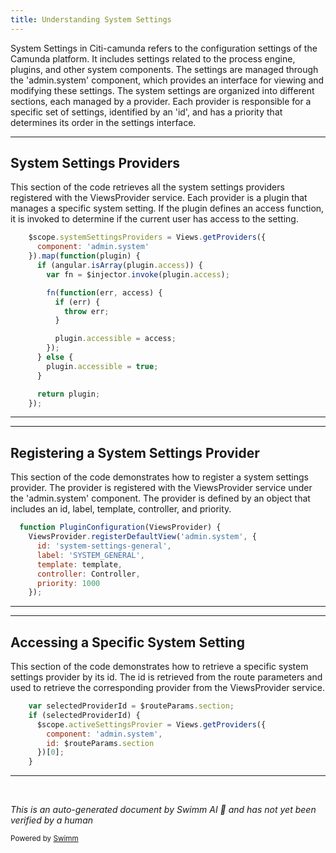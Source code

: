 ```yaml
---
title: Understanding System Settings
---
```

System Settings in Citi-camunda refers to the configuration settings of the Camunda platform. It includes settings related to the process engine, plugins, and other system components. The settings are managed through the 'admin.system' component, which provides an interface for viewing and modifying these settings. The system settings are organized into different sections, each managed by a provider. Each provider is responsible for a specific set of settings, identified by an 'id', and has a priority that determines its order in the settings interface.

<SwmSnippet path="/webapps/frontend/ui/admin/client/scripts/pages/system.js" line="54">

---

## System Settings Providers

This section of the code retrieves all the system settings providers registered with the ViewsProvider service. Each provider is a plugin that manages a specific system setting. If the plugin defines an access function, it is invoked to determine if the current user has access to the setting.

```javascript
    $scope.systemSettingsProviders = Views.getProviders({
      component: 'admin.system'
    }).map(function(plugin) {
      if (angular.isArray(plugin.access)) {
        var fn = $injector.invoke(plugin.access);

        fn(function(err, access) {
          if (err) {
            throw err;
          }

          plugin.accessible = access;
        });
      } else {
        plugin.accessible = true;
      }

      return plugin;
    });
```

---

</SwmSnippet>

<SwmSnippet path="/webapps/frontend/ui/admin/client/scripts/pages/systemSettingsGeneral.js" line="32">

---

## Registering a System Settings Provider

This section of the code demonstrates how to register a system settings provider. The provider is registered with the ViewsProvider service under the 'admin.system' component. The provider is defined by an object that includes an id, label, template, controller, and priority.

```javascript
  function PluginConfiguration(ViewsProvider) {
    ViewsProvider.registerDefaultView('admin.system', {
      id: 'system-settings-general',
      label: 'SYSTEM_GENERAL',
      template: template,
      controller: Controller,
      priority: 1000
    });
```

---

</SwmSnippet>

<SwmSnippet path="/webapps/frontend/ui/admin/client/scripts/pages/system.js" line="74">

---

## Accessing a Specific System Setting

This section of the code demonstrates how to retrieve a specific system settings provider by its id. The id is retrieved from the route parameters and used to retrieve the corresponding provider from the ViewsProvider service.

```javascript
    var selectedProviderId = $routeParams.section;
    if (selectedProviderId) {
      $scope.activeSettingsProvier = Views.getProviders({
        component: 'admin.system',
        id: $routeParams.section
      })[0];
    }
```

---

</SwmSnippet>

&nbsp;

*This is an auto-generated document by Swimm AI 🌊 and has not yet been verified by a human*

<SwmMeta version="3.0.0" repo-id="Z2l0aHViJTNBJTNBQ2l0aS1jYW11bmRhJTNBJTNBZ2lsYWRuYXZvdA==" repo-name="Citi-camunda" doc-type="overview"><sup>Powered by [Swimm](/)</sup></SwmMeta>
